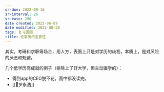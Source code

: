 ```yaml
---
sr-due: 2022-09-16
sr-interval: 26
sr-ease: 290
date created: 2022-06-09
date modified: 2022-08-20
tags: 复习回顾
title: 论学历的重要性
---
```


其实，考研和求职等场合，用人方，表面上只是对学历的歧视，本质上，是对风险的厌恶和规避。

几个低学历高成就的例子（排除上了好大学，但主动辍学的）：

- 得到app的CEO脱不花，高中都没读完。
- [[🧑罗永浩]]
